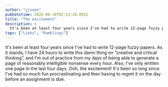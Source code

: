```yaml
---
author: "yjsoon"
pubDatetime: 2025-08-18T02:53:28.085Z
title: "The excitement"
description: >
  It's been at least four years since I've had to write 12-page fuzzy papers. As it stands, I have 24 hours to write this damn thing on &amp;#8220;creat...
tags: ["Links", "Ramblings"]
---
```






It's been at least four years since I've had to write 12-page fuzzy papers. As it stands, I have 24 hours to write this damn thing on &#8220;creative and critical thinking&#8221;, and I'm out of practice from my days of being able to generate a page of reasonably intelligible nonsense every hour. Also, I've only written one page in the last four days. Ooh, the excitement! It's been so long since I've had so much fun procrastinating and then having to regret it on the day before an assignment is due.